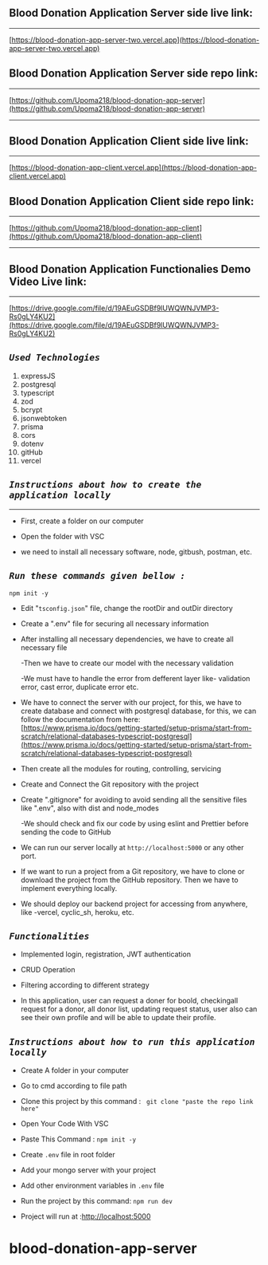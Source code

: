 ## Blood Donation Application Server side live link:

---

[https://blood-donation-app-server-two.vercel.app](https://blood-donation-app-server-two.vercel.app)

## Blood Donation Application Server side repo link:

---

[https://github.com/Upoma218/blood-donation-app-server](https://github.com/Upoma218/blood-donation-app-server)

---

## Blood Donation Application Client side live link:

---

[https://blood-donation-app-client.vercel.app](https://blood-donation-app-client.vercel.app)

## Blood Donation Application Client side repo link:

---

[https://github.com/Upoma218/blood-donation-app-client](https://github.com/Upoma218/blood-donation-app-client)

---

## Blood Donation Application Functionalies Demo Video Live link:

---

[https://drive.google.com/file/d/19AEuGSDBf9lUWQWNJVMP3-Rs0gLY4KU2](https://drive.google.com/file/d/19AEuGSDBf9lUWQWNJVMP3-Rs0gLY4KU2)

## **_`Used Technologies`_**

1. expressJS
2. postgresql
3. typescript
4. zod
5. bcrypt
6. jsonwebtoken
7. prisma
8. cors
9. dotenv
10. gitHub
11. vercel

## **_`Instructions about how to create the application locally`_**

---

- First, create a folder on our computer

- Open the folder with VSC

- we need to install all necessary software, node, gitbush, postman, etc.

## **_`Run these commands given bellow :`_**

```
npm init -y

```

- Edit "`tsconfig.json`" file, change the rootDir and outDir directory

- Create a ".env" file for securing all necessary information

- After installing all necessary dependencies, we have to create all necessary file

  -Then we have to create our model with the necessary validation

  -We must have to handle the error from defferent layer like- validation error, cast error, duplicate error etc.

- We have to connect the server with our project, for this, we have to create database and connect with postgresql database, for this, we can follow the documentation from here: [https://www.prisma.io/docs/getting-started/setup-prisma/start-from-scratch/relational-databases-typescript-postgresql](https://www.prisma.io/docs/getting-started/setup-prisma/start-from-scratch/relational-databases-typescript-postgresql)

- Then create all the modules for routing, controlling, servicing

- Create and Connect the Git repository with the project

- Create ".gitignore" for avoiding to avoid sending all the sensitive files like ".env", also with dist and node_modes

  -We should check and fix our code by using eslint and Prettier before sending the code to GitHub

- We can run our server locally at `http://localhost:5000` or any other port.

- If we want to run a project from a Git repository, we have to clone or download the project from the GitHub repository. Then we have to implement everything locally.

- We should deploy our backend project for accessing from anywhere, like -vercel, cyclic_sh, heroku, etc.

## **_`Functionalities`_**

- Implemented login, registration, JWT authentication

- CRUD Operation

- Filtering according to different strategy

- In this application, user can request a doner for boold, checkingall request for a donor, all donor list, updating request status, user also can see their own profile and will be able to update their profile.

## **_`Instructions about how to run this application locally`_**

- Create A folder in your computer
- Go to cmd according to file path
- Clone this project by this command : `
git clone "paste the repo link here"`

- Open Your Code With VSC
- Paste This Command : `npm init -y`
- Create `.env` file in root folder
- Add your mongo server with your project
- Add other environment variables in `.env` file
- Run the project by this command: `npm run dev`
- Project will run at :[http://localhost:5000](http://localhost:5000)

# blood-donation-app-server
